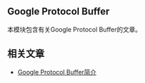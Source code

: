 ## Google Protocol Buffer

本模块包含有关Google Protocol Buffer的文章。

## 相关文章

+ [Google Protocol Buffer简介](docs/Google-ProtocolBuffer简介.md)